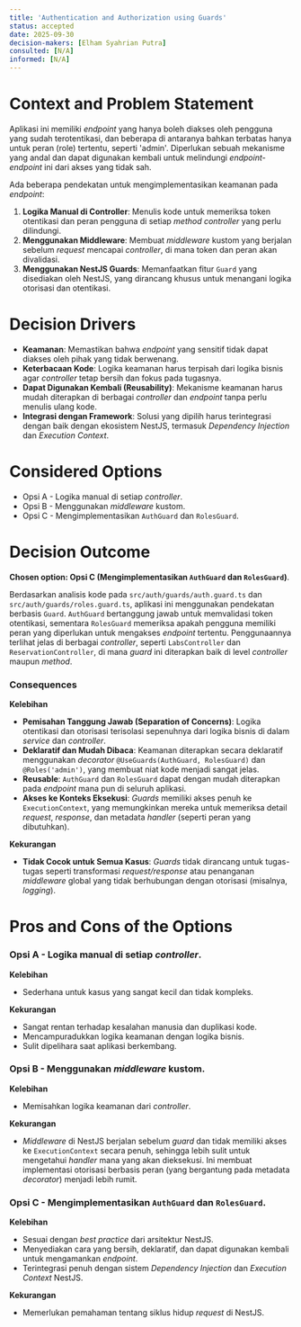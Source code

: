 ```yaml
---
title: 'Authentication and Authorization using Guards'
status: accepted
date: 2025-09-30
decision-makers: [Elham Syahrian Putra]
consulted: [N/A]
informed: [N/A]
---
```


# Context and Problem Statement

Aplikasi ini memiliki *endpoint* yang hanya boleh diakses oleh pengguna yang sudah terotentikasi, dan beberapa di antaranya bahkan terbatas hanya untuk peran (role) tertentu, seperti 'admin'. Diperlukan sebuah mekanisme yang andal dan dapat digunakan kembali untuk melindungi *endpoint-endpoint* ini dari akses yang tidak sah.

Ada beberapa pendekatan untuk mengimplementasikan keamanan pada *endpoint*:

1.  **Logika Manual di Controller**: Menulis kode untuk memeriksa token otentikasi dan peran pengguna di setiap *method controller* yang perlu dilindungi.
2.  **Menggunakan Middleware**: Membuat *middleware* kustom yang berjalan sebelum *request* mencapai *controller*, di mana token dan peran akan divalidasi.
3.  **Menggunakan NestJS Guards**: Memanfaatkan fitur `Guard` yang disediakan oleh NestJS, yang dirancang khusus untuk menangani logika otorisasi dan otentikasi.

# Decision Drivers

-   **Keamanan**: Memastikan bahwa *endpoint* yang sensitif tidak dapat diakses oleh pihak yang tidak berwenang.
-   **Keterbacaan Kode**: Logika keamanan harus terpisah dari logika bisnis agar *controller* tetap bersih dan fokus pada tugasnya.
-   **Dapat Digunakan Kembali (Reusability)**: Mekanisme keamanan harus mudah diterapkan di berbagai *controller* dan *endpoint* tanpa perlu menulis ulang kode.
-   **Integrasi dengan Framework**: Solusi yang dipilih harus terintegrasi dengan baik dengan ekosistem NestJS, termasuk *Dependency Injection* dan *Execution Context*.

# Considered Options

-   Opsi A - Logika manual di setiap *controller*.
-   Opsi B - Menggunakan *middleware* kustom.
-   Opsi C - Mengimplementasikan `AuthGuard` dan `RolesGuard`.

# Decision Outcome

**Chosen option: Opsi C (Mengimplementasikan `AuthGuard` dan `RolesGuard`)**.

Berdasarkan analisis kode pada `src/auth/guards/auth.guard.ts` dan `src/auth/guards/roles.guard.ts`, aplikasi ini menggunakan pendekatan berbasis `Guard`. `AuthGuard` bertanggung jawab untuk memvalidasi token otentikasi, sementara `RolesGuard` memeriksa apakah pengguna memiliki peran yang diperlukan untuk mengakses *endpoint* tertentu. Penggunaannya terlihat jelas di berbagai *controller*, seperti `LabsController` dan `ReservationController`, di mana *guard* ini diterapkan baik di level *controller* maupun *method*.

### Consequences

**Kelebihan**

-   **Pemisahan Tanggung Jawab (Separation of Concerns)**: Logika otentikasi dan otorisasi terisolasi sepenuhnya dari logika bisnis di dalam *service* dan *controller*.
-   **Deklaratif dan Mudah Dibaca**: Keamanan diterapkan secara deklaratif menggunakan *decorator* `@UseGuards(AuthGuard, RolesGuard)` dan `@Roles('admin')`, yang membuat niat kode menjadi sangat jelas.
-   **Reusable**: `AuthGuard` dan `RolesGuard` dapat dengan mudah diterapkan pada *endpoint* mana pun di seluruh aplikasi.
-   **Akses ke Konteks Eksekusi**: *Guards* memiliki akses penuh ke `ExecutionContext`, yang memungkinkan mereka untuk memeriksa detail *request*, *response*, dan metadata *handler* (seperti peran yang dibutuhkan).

**Kekurangan**

-   **Tidak Cocok untuk Semua Kasus**: *Guards* tidak dirancang untuk tugas-tugas seperti transformasi *request/response* atau penanganan *middleware* global yang tidak berhubungan dengan otorisasi (misalnya, *logging*).

# Pros and Cons of the Options

### Opsi A - Logika manual di setiap *controller*.

**Kelebihan**

-   Sederhana untuk kasus yang sangat kecil dan tidak kompleks.

**Kekurangan**

-   Sangat rentan terhadap kesalahan manusia dan duplikasi kode.
-   Mencampuradukkan logika keamanan dengan logika bisnis.
-   Sulit dipelihara saat aplikasi berkembang.

### Opsi B - Menggunakan *middleware* kustom.

**Kelebihan**

-   Memisahkan logika keamanan dari *controller*.

**Kekurangan**

-   *Middleware* di NestJS berjalan sebelum *guard* dan tidak memiliki akses ke `ExecutionContext` secara penuh, sehingga lebih sulit untuk mengetahui *handler* mana yang akan dieksekusi. Ini membuat implementasi otorisasi berbasis peran (yang bergantung pada metadata *decorator*) menjadi lebih rumit.

### Opsi C - Mengimplementasikan `AuthGuard` dan `RolesGuard`.

**Kelebihan**

-   Sesuai dengan *best practice* dari arsitektur NestJS.
-   Menyediakan cara yang bersih, deklaratif, dan dapat digunakan kembali untuk mengamankan *endpoint*.
-   Terintegrasi penuh dengan sistem *Dependency Injection* dan *Execution Context* NestJS.

**Kekurangan**

-   Memerlukan pemahaman tentang siklus hidup *request* di NestJS.